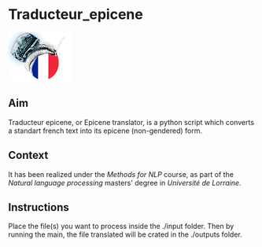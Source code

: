 # Traducteur_epicene
![logo](/img/logo_small.png)

## Aim 
Traducteur epicene, or Epicene translator, is a python script which converts a standart french text into its epicene (non-gendered) form.

## Context

It has been realized under the _Methods for NLP_ course, as part of the _Natural language processing_ masters' degree in _Université de Lorraine_.

## Instructions

Place the file(s) you want to process inside the ./input folder. Then by running the main, the file translated will be crated in the ./outputs folder. 

